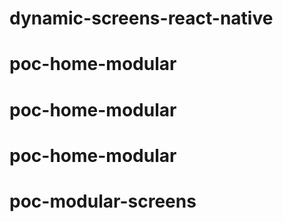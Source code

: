 # dynamic-screens-react-native
# poc-home-modular
# poc-home-modular
# poc-home-modular
# poc-modular-screens
